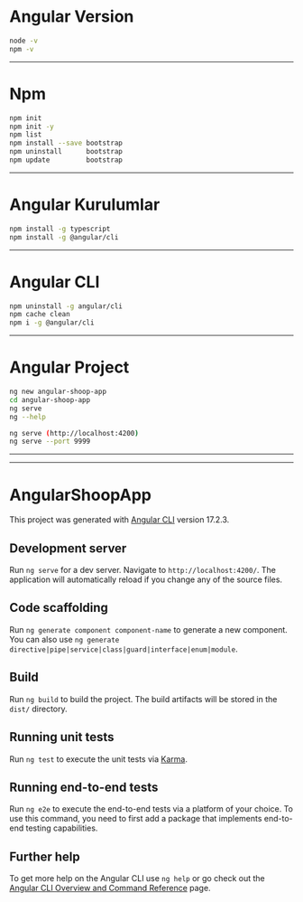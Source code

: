 # Angular Version
```sh
node -v
npm -v 
```
---

# Npm
```sh
npm init
npm init -y
npm list
npm install --save bootstrap
npm uninstall      bootstrap
npm update         bootstrap
```
---

# Angular Kurulumlar
```sh
npm install -g typescript
npm install -g @angular/cli
```
---

# Angular CLI 
```sh
npm uninstall -g angular/cli
npm cache clean
npm i -g @angular/cli
```
---

# Angular Project
```sh
ng new angular-shoop-app 
cd angular-shoop-app 
ng serve
ng --help

ng serve (http://localhost:4200)
ng serve --port 9999
```
---



---
# AngularShoopApp

This project was generated with [Angular CLI](https://github.com/angular/angular-cli) version 17.2.3.

## Development server

Run `ng serve` for a dev server. Navigate to `http://localhost:4200/`. The application will automatically reload if you change any of the source files.

## Code scaffolding

Run `ng generate component component-name` to generate a new component. You can also use `ng generate directive|pipe|service|class|guard|interface|enum|module`.

## Build

Run `ng build` to build the project. The build artifacts will be stored in the `dist/` directory.

## Running unit tests

Run `ng test` to execute the unit tests via [Karma](https://karma-runner.github.io).

## Running end-to-end tests

Run `ng e2e` to execute the end-to-end tests via a platform of your choice. To use this command, you need to first add a package that implements end-to-end testing capabilities.

## Further help

To get more help on the Angular CLI use `ng help` or go check out the [Angular CLI Overview and Command Reference](https://angular.io/cli) page.
